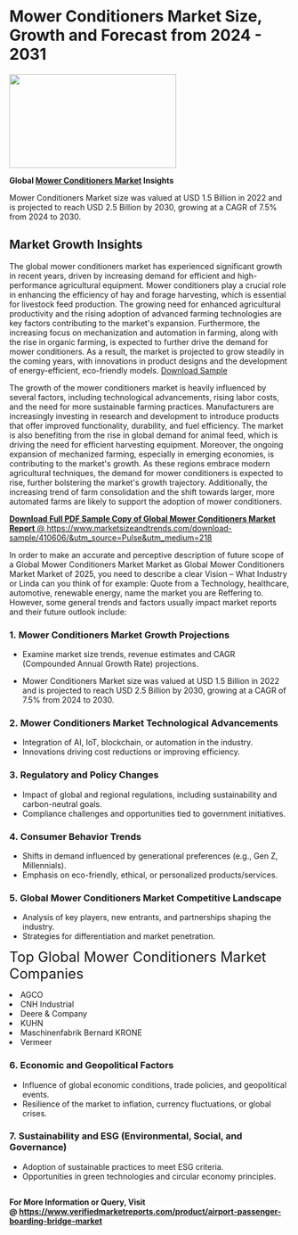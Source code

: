 <H1>Mower Conditioners Market Size, Growth and Forecast from 2024 - 2031</H1><img class="aligncenter size-medium wp-image-584254" src="https://thirdeyenews.in/wp-content/uploads/2024/09/Global-Market-Research-300x168.jpeg" alt="" width="300" height="168" /><p><strong>Global&nbsp;<a href="https://www.marketsizeandtrends.com/download-sample/410606/&amp;utm_source=Pulse&amp;utm_medium=218">Mower Conditioners Market</a> Insights</strong></p><p>Mower Conditioners Market size was valued at USD 1.5 Billion in 2022 and is projected to reach USD 2.5 Billion by 2030, growing at a CAGR of 7.5% from 2024 to 2030.</p><p><h2>Market Growth Insights</h2> <p>The global mower conditioners market has experienced significant growth in recent years, driven by increasing demand for efficient and high-performance agricultural equipment. Mower conditioners play a crucial role in enhancing the efficiency of hay and forage harvesting, which is essential for livestock feed production. The growing need for enhanced agricultural productivity and the rising adoption of advanced farming technologies are key factors contributing to the market's expansion. Furthermore, the increasing focus on mechanization and automation in farming, along with the rise in organic farming, is expected to further drive the demand for mower conditioners. As a result, the market is projected to grow steadily in the coming years, with innovations in product designs and the development of energy-efficient, eco-friendly models. <a href="#">Download Sample</a></p> <p>The growth of the mower conditioners market is heavily influenced by several factors, including technological advancements, rising labor costs, and the need for more sustainable farming practices. Manufacturers are increasingly investing in research and development to introduce products that offer improved functionality, durability, and fuel efficiency. The market is also benefiting from the rise in global demand for animal feed, which is driving the need for efficient harvesting equipment. Moreover, the ongoing expansion of mechanized farming, especially in emerging economies, is contributing to the market's growth. As these regions embrace modern agricultural techniques, the demand for mower conditioners is expected to rise, further bolstering the market's growth trajectory. Additionally, the increasing trend of farm consolidation and the shift towards larger, more automated farms are likely to support the adoption of mower conditioners. <a href="#"></p><p><span class=""><strong>Download Full PDF Sample Copy of Global Mower Conditioners Market Report</strong> @ <a href="https://www.marketsizeandtrends.com/download-sample/410606/&amp;utm_source=Pulse&amp;utm_medium=218" target="_blank">https://www.marketsizeandtrends.com/download-sample/410606/&amp;utm_source=Pulse&amp;utm_medium=218</a></span></p><p>In order to make an accurate and perceptive description of future scope of a Global&nbsp;Mower Conditioners Market Market as Global&nbsp;Mower Conditioners Market Market of 2025, you need to describe a clear Vision &ndash; What Industry or Linda can you think of for example: Quote from a Technology, healthcare, automotive, renewable energy, name the market you are Reffering to. However, some general trends and factors usually impact market reports and their future outlook include:</p><h3>1.&nbsp;<strong>Mower Conditioners Market Growth Projections</strong></h3><ul><li>Examine market size trends, revenue estimates and CAGR (Compounded Annual Growth Rate) projections.</li><li><p>Mower Conditioners Market size was valued at USD 1.5 Billion in 2022 and is projected to reach USD 2.5 Billion by 2030, growing at a CAGR of 7.5% from 2024 to 2030.</p></li></ul><h3>2.&nbsp;<strong>Mower Conditioners Market Technological Advancements</strong></h3><ul><li>Integration of AI, IoT, blockchain, or automation in the industry.</li><li>Innovations driving cost reductions or improving efficiency.</li></ul><h3>3.&nbsp;<strong>Regulatory and Policy Changes</strong></h3><ul><li>Impact of global and regional regulations, including sustainability and carbon-neutral goals.</li><li>Compliance challenges and opportunities tied to government initiatives.</li></ul><h3>4.&nbsp;<strong>Consumer Behavior Trends</strong></h3><ul><li>Shifts in demand influenced by generational preferences (e.g., Gen Z, Millennials).</li><li>Emphasis on eco-friendly, ethical, or personalized products/services.</li></ul><h3>5.&nbsp;<strong>Global Mower Conditioners Market Competitive Landscape</strong></h3><ul><li>Analysis of key players, new entrants, and partnerships shaping the industry.</li><li>Strategies for differentiation and market penetration.</li></ul><p data-pm-slice="1 1 []"><span style="color: inherit; font-family: inherit; font-size: 25px;">Top Global Mower Conditioners Market Companies</span></p><div class="" data-test-id=""><p><li>AGCO</li><li> CNH Industrial</li><li> Deere & Company</li><li> KUHN</li><li> Maschinenfabrik Bernard KRONE</li><li> Vermeer</li></p></div><h3>6.&nbsp;<strong>Economic and Geopolitical Factors</strong></h3><ul><li>Influence of global economic conditions, trade policies, and geopolitical events.</li><li>Resilience of the market to inflation, currency fluctuations, or global crises.</li></ul><h3>7.&nbsp;<strong>Sustainability and ESG (Environmental, Social, and Governance)</strong></h3><ul><li>Adoption of sustainable practices to meet ESG criteria.</li><li>Opportunities in green technologies and circular economy principles.</li></ul><h2><strong style="font-size: 14px;">For More Information or Query, Visit @&nbsp;</strong><a style="background-color: #ffffff; font-size: 14px;" href="https://www.marketsizeandtrends.com/report/mower-conditioners-market/" target="_blank">https://www.verifiedmarketreports.com/product/airport-passenger-boarding-bridge-market</a></h2>
